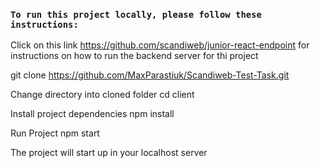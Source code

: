 ### `To run this project locally, please follow these instructions:`

Click on this link https://github.com/scandiweb/junior-react-endpoint for instructions on how to run the backend server for thi project 

git clone https://github.com/MaxParastiuk/Scandiweb-Test-Task.git

Change directory into cloned folder cd client

Install project dependencies npm install

Run Project npm start

The project will start up in your localhost server
